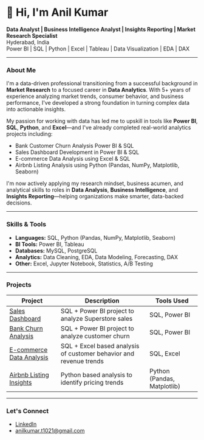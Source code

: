 # 👋 Hi, I'm Anil Kumar

**Data Analyst | Business Intelligence Analyst | Insights Reporting | Market Research Specialist**  
Hyderabad, India  
Power BI | SQL | Python | Excel | Tableau | Data Visualization | EDA | DAX  

---

### About Me

I'm a data-driven professional transitioning from a successful background in **Market Research** to a focused career in **Data Analytics**. With 5+ years of experience analyzing market trends, consumer behavior, and business performance, I've developed a strong foundation in turning complex data into actionable insights.

My passion for working with data has led me to upskill in tools like **Power BI**, **SQL**, **Python**, and **Excel**—and I've already completed real-world analytics projects including:

- Bank Customer Churn Analysis Power BI & SQL
- Sales Dashboard Development in Power BI & SQL
- E-commerce Data Analysis using Excel & SQL
- Airbnb Listing Analysis using Python (Pandas, NumPy, Matplotlib, Seaborn)

I'm now actively applying my research mindset, business acumen, and analytical skills to roles in **Data Analysis**, **Business Intelligence**, and **Insights Reporting**—helping organizations make smarter, data-backed decisions.

---

### Skills & Tools

- **Languages:** SQL, Python (Pandas, NumPy, Matplotlib, Seaborn)
- **BI Tools:** Power BI, Tableau
- **Databases:** MySQL, PostgreSQL
- **Analytics:** Data Cleaning, EDA, Data Modeling, Forecasting, DAX
- **Other:** Excel, Jupyter Notebook, Statistics, A/B Testing

---

### Projects

| Project | Description | Tools Used |
|--------|-------------|------------|
| [Sales Dashboard](https://github.com/Anilkumar188/Sales-Data-Analysis-SQL-Power-BI) | SQL + Power BI project to analyze Superstore sales | SQL, Power BI |
| [Bank Churn Analysis](https://github.com/Anilkumar188/Bank-Churn-Analysis-SQL-PowerBI) | SQL + Power BI project to analyze customer churn | SQL, Power BI |
| [E-commerce Data Analysis](https://github.com/Anilkumar188/Ecommerce-SQL-Project) | SQL + Excel based analysis of customer behavior and revenue trends | SQL, Excel |
| [Airbnb Listing Insights](https://github.com/Anilkumar188/Airbnb-Listing-Analysis-Python) | Python based analysis to identify pricing trends | Python (Pandas, Matplotlib) |

---

### Let's Connect

- [LinkedIn](https://www.linkedin.com/in/anil-kumar-879a89158/)
- anilkumar.t1021@gmail.com

